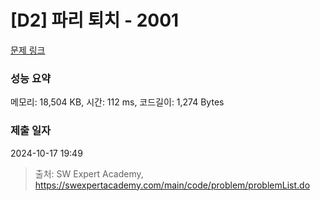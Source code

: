 # [D2] 파리 퇴치 - 2001 

[문제 링크](https://swexpertacademy.com/main/code/problem/problemDetail.do?contestProbId=AV5PzOCKAigDFAUq) 

### 성능 요약

메모리: 18,504 KB, 시간: 112 ms, 코드길이: 1,274 Bytes

### 제출 일자

2024-10-17 19:49



> 출처: SW Expert Academy, https://swexpertacademy.com/main/code/problem/problemList.do